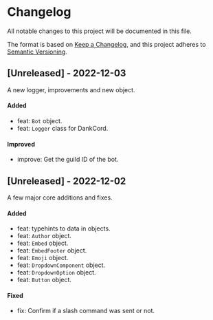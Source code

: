 # Changelog

All notable changes to this project will be documented in this file.

The format is based on [Keep a Changelog](https://keepachangelog.com/en/1.0.0/),
and this project adheres to [Semantic Versioning](https://semver.org/spec/v2.0.0.html).


## [Unreleased] - 2022-12-03
A new logger, improvements and new object.

#### Added
- feat: `Bot` object.
- feat: `Logger` class for DankCord.

#### Improved
- improve: Get the guild ID of the bot.

## [Unreleased] - 2022-12-02
A few major core additions and fixes.

#### Added
- feat: typehints to data in objects.
- feat: `Author` object.
- feat: `Embed` object.
- feat: `EmbedFooter` object.
- feat: `Emoji` object.
- feat: `DropdownComponent` object.
- feat: `DropdownOption` object.
- feat: `Button` object.

#### Fixed
- fix: Confirm if a slash command was sent or not.
